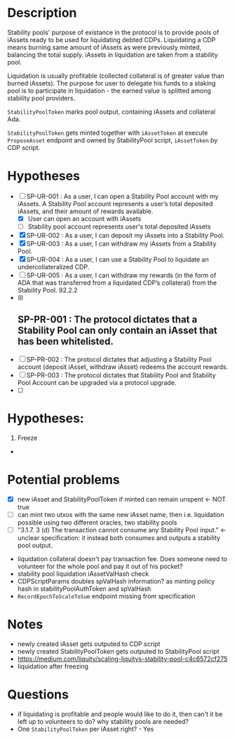
# Description

Stability pools' purpose of existance in the protocol is to provide pools of iAssets ready to be used for liquidating debted CDPs.
Liquidating a CDP means burning same amount of iAssets as were previously minted, balancing the total supply. iAssets in liquidation are taken from a stability pool.

Liquidation is usually profitable (collected collateral is of greater value than burned iAssets). The purpose for user to delegate his funds to a staking pool is to participate in liquidation - the earned value is splitted among stability pool providers.

`StabilityPoolToken` marks pool output, containing iAssets and collateral Ada.

`StabilityPoolToken` gets minted together with `iAssetToken` at execute `ProposeAsset` endpoint and owned by StabilityPool script, `iAssetToken` by CDP script.

# Hypotheses

 - [ ] SP-UR-001 : As a user, I can open a Stability Pool account with my iAssets. A Stability Pool account
represents a user’s total deposited iAssets, and their amount of rewards available.
     - [X] User can open an account with iAssets
     - [ ] Stability pool account represents user's total deposited iAssets
 - [X] SP-UR-002 : As a user, I can deposit my iAssets into a Stability Pool.
 - [X] SP-UR-003 : As a user, I can withdraw my iAssets from a Stability Pool.
 - [X] SP-UR-004 : As a user, I can use a Stability Pool to liquidate an undercollateralized CDP.
 - [ ] SP-UR-005 : As a user, I can withdraw my rewards (in the form of ADA that was transferred from a
liquidated CDP’s collateral) from the Stability Pool.
92.2.2
 - [X] SP-PR-001 : The protocol dictates that a Stability Pool can only contain an iAsset that has been
    whitelisted.
    - 
 - [ ] SP-PR-002 : The protocol dictates that adjusting a Stability Pool account (deposit iAsset, withdraw
iAsset) redeems the account rewards.
 - [ ] SP-PR-003 : The protocol dictates that Stability Pool and Stability Pool Account can be upgraded via
a protocol upgrade.
 - [ ]  


# Hypotheses:
 1. Freeze
  - 

# Potential problems
 - [X] new iAsset and StabilityPoolToken if minted can remain unspent <- NOT true
 - [ ] can mint two utxos with the same new iAsset name, then i.e. liquidation possible using two different oracles, two stability pools
 - [ ] "3.1.7. 3 (d) The transaction cannot consume any Stability Pool input." <- unclear specification: it instead both consumes and outputs a stability pool output.
 - liquidation collateral doesn't pay transaction fee. Does someone need to volunteer for the whole pool and pay it out of his pocket?
 - stability pool liquidation iAssetValHash check
 - CDPScriptParams doubles spValHash information? as minting policy hash in   stabilityPoolAuthToken and spValHash
 - `RecordEpochToScaleToSum` endpoint missing from specification

# Notes
 - newly created iAsset gets outputed to CDP script
 - newly created StabilityPoolToken gets outputed to StabilityPool script
 - https://medium.com/liquity/scaling-liquitys-stability-pool-c4c6572cf275
 - liquidation after freezing
 
# Questions
 
 - if liquidating is profitable and people would like to do it, then can't it be left up to volunteers to do? why stability pools are needed?
 - One `StabilityPoolToken` per iAsset right? - Yes